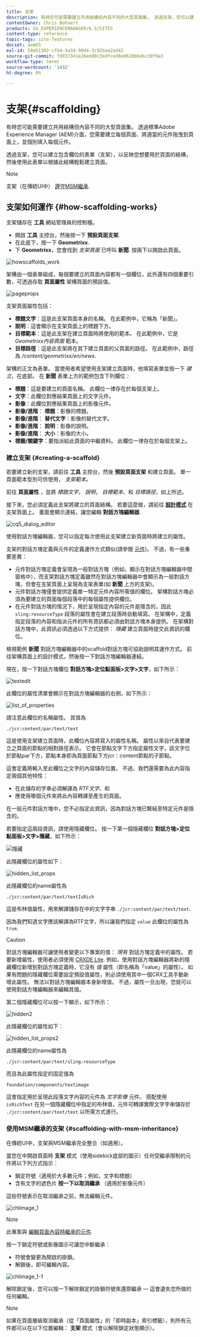 ```yaml
---
title: 支架
description: 有時您可能需要建立共用結構但內容不同的大型頁面集。 透過支架，您可以建立包含欄位的表單（支架），以反映您想要用於頁面的結構，然後使用此表單以根據此結構輕鬆建立頁面。
contentOwner: Chris Bohnert
products: SG_EXPERIENCEMANAGER/6.5/SITES
content-type: reference
topic-tags: site-features
docset: aem65
exl-id: 58e61302-cfb4-4a3d-98d4-3c92baa2ad42
source-git-commit: fd937341e26edd0c3edfced8e862066ebc30f9a3
workflow-type: tm+mt
source-wordcount: '1432'
ht-degree: 0%

---
```


# 支架{#scaffolding}

有時您可能需要建立共用結構但內容不同的大型頁面集。 透過標準Adobe Experience Manager (AEM)介面，您需要建立每個頁面、將適當的元件拖曳到頁面上，並個別填入每個元件。

透過支架，您可以建立包含欄位的表單（支架），以反映您想要用於頁面的結構，然後使用此表單以根據此結構輕鬆建立頁面。

>[!NOTE]
>
>支架（在傳統UI中） [遵守MSM繼承](#scaffolding-with-msm-inheritance).

## 支架如何運作 {#how-scaffolding-works}

支架儲存在 **工具** 網站管理員的控制檯。

* 開啟 **工具** 主控台，然後按一下 **預設頁面支架**.
* 在此底下，按一下 **Geometrixx**.
* 下 **Geometrixx**，您會找到 *支架頁面* 已呼叫 **新聞**. 按兩下以開啟此頁面。

![howscaffolds_work](assets/howscaffolds_work.png)

架構由一個表單組成，每個要建立的頁面內容都有一個欄位，此外還有四個重要引數，可透過存取 **頁面屬性** 架構頁面的預設值。

![pageprops](assets/pageprops.png)

支架頁面屬性包括：

* **標題文字**：這是此支架頁面本身的名稱。 在此範例中，它稱為「新聞」。
* **說明**：這會顯示在支架頁面上的標題下方。
* **目標範本**：這是此支架在建立頁面時將使用的範本。 在此範例中，它是 *Geometrixx內容頁面* 範本。
* **目標路徑**：這是此支架將在其下建立頁面的父頁面的路徑。 在此範例中，路徑為 */content/geometrixx/en/news*.

架構的正文為表單。 當使用者希望使用支架建立頁面時，他填寫表單並按一下 *建立*，在底部。 在 **新聞** 表單上方的範例包含下列欄位：

* **標題**：這是要建立的頁面名稱。 此欄位一律存在於每個支架上。
* **文字**：此欄位對應結果頁面上的文字元件。
* **影像**：此欄位對應結果頁面上的影像元件。
* **影像/進階**： **標題**：影像的標題。
* **影像/進階**： **替代文字**：影像的替代文字。
* **影像/進階**： **說明**：影像的說明。
* **影像/進階**： **大小**：影像的大小。
* **標籤/關鍵字**：要指派給此頁面的中繼資料。 此欄位一律存在於每個支架上。

### 建立支架 {#creating-a-scaffold}

若要建立新的支架，請前往 **工具** 主控台，然後 **預設頁面支架** 和建立頁面。 單一頁面範本型別可供使用， *支架範本。*

前往 **頁面屬性** ，並將 *標題文字*， *說明*， *目標範本*、和 *目標路徑*，如上所述。

接下來，您必須定義此支架將建立的頁面結構。 若要這麼做，請前往 **[設計模式](/help/sites-authoring/page-authoring.md#sidekick)** 在支架頁面上。 畫面會顯示連結，讓您編輯 **對話方塊編輯器**.

![cq5_dialog_editor](assets/cq5_dialog_editor.png)

使用對話方塊編輯器，您可以指定每次使用此支架建立新頁面時將建立的屬性。

支架的對話方塊定義與元件的定義運作方式類似(請參閱 [元件](/help/sites-developing/components.md))。 不過，有一些重要差異：

* 元件對話方塊定義會呈現為一般對話方塊（例如，顯示在對話方塊編輯器中間窗格中），而支架對話方塊定義雖然在對話方塊編輯器中會顯示為一般對話方塊，但會在支架頁面上呈現為支架表單(如 **新聞** 上方的支架)。
* 元件對話方塊僅會提供定義單一特定元件內容所需值的欄位。 架構對話方塊必須為要建立的頁面每個段落中的每個屬性提供欄位。
* 在元件對話方塊的情況下，用於呈現指定內容的元件是隱含的，因此 `sling:resourceType` 段落的屬性會在建立段落時自動填寫。 在架構中，定義指定段落的內容和指派元件的所有資訊都必須由對話方塊本身提供。 在架構對話方塊中，此資訊必須透過以下方式提供： *隱藏* 建立頁面時提交此資訊的欄位。

檢視範例 **新聞** 對話方塊編輯器中的scaffold對話方塊可協助說明其運作方式。 前往架構頁面上的設計模式，然後按一下對話方塊編輯器連結。

現在，按一下對話方塊欄位 **對話方塊>定位點面板>文字>文字**，如下所示：

![textedit](assets/textedit.png)

此欄位的屬性清單會顯示在對話方塊編輯器的右側，如下所示：

![list_of_properties](assets/list_of_properties.png)

請注意此欄位的名稱屬性。 其值為

`./jcr:content/par/text/text`

這是使用支架建立頁面時，此欄位內容將寫入的屬性名稱。 屬性以來自代表要建立之頁面的節點的相對路徑表示。 它會在節點文字下方指定屬性文字，該文字位於節點par下方，節點本身即為頁面節點下方jcr：content節點的子節點。

這會定義將輸入至此欄位之文字的內容儲存位置。 不過，我們還需要為此內容指定兩個其他特性：

* 在此儲存的字串必須解譯為 *RTF文字*、和
* 應使用哪個元件來將此內容轉譯至產生的頁面。

在一般元件對話方塊中，您不必指定此資訊，因為對話方塊已繫結至特定元件是隱含的。

若要指定這兩段資訊，請使用隱藏欄位。 按一下第一個隱藏欄位 **對話方塊>定位點面板>文字>隱藏**，如下所示：

![隱藏](assets/hidden.png)

此隱藏欄位的屬性如下：

![hidden_list_props](assets/hidden_list_props.png)

此隱藏欄位的name屬性為

`./jcr:content/par/text/textIsRich`

這是布林值屬性，用來解譯儲存在中的文字字串 `./jcr:content/par/text/text`.

因為我們知道文字應該解譯為RTF文字，所以讓我們指定 `value` 此欄位的屬性為 `true`.

>[!CAUTION]
>
>對話方塊編輯器可讓使用者變更以下專案的值： *現有* 對話方塊定義中的屬性。 若要新增屬性，使用者必須使用 [CRXDE Lite](/help/sites-developing/developing-with-crxde-lite.md). 例如，使用對話方塊編輯器將新的隱藏欄位新增到對話方塊定義時，它沒有 *值* 屬性（即名稱為「value」的屬性）。 如果有問題的隱藏欄位需要設定預設值屬性，則必須使用其中一個CRX工具手動新增此屬性。 無法以對話方塊編輯器本身新增值。 不過，屬性一旦出現，您就可以使用對話方塊編輯器來編輯其值。

第二個隱藏欄位可以按一下顯示，如下所示：

![hidden2](assets/hidden2.png)

此隱藏欄位的屬性如下：

![hidden_list_props2](assets/hidden_list_props2.png)

此隱藏欄位的name屬性為

`./jcr:content/par/text/sling:resourceType`

而且為此屬性指定的固定值為

`foundation/components/textimage`

這會指定用於呈現此段落文字內容的元件為 *文字影像* 元件。 搭配使用 `isRichText` 在另一個隱藏欄位中指定的布林值，元件可轉譯實際文字字串儲存於 `./jcr:content/par/text/text` 以所需方式進行。

### 使用MSM繼承的支架 {#scaffolding-with-msm-inheritance}

在傳統UI中，支架與MSM繼承完全整合（如適用）。

當您在中開啟頁面時 **支架** 模式（使用sidekick底部的圖示）任何受繼承限制的元件將以下列方式指示：

* 鎖定符號（適用於大多數元件；例如，文字和標題）
* 含有文字的遮色片 **按一下以取消繼承** （適用於影像元件）

這些符號表示在取消繼承之前，無法編輯元件。

![chlimage_1](assets/chlimage_1.jpeg)

>[!NOTE]
>
>此專案與 [編輯頁面內容時繼承的元件](/help/sites-authoring/editing-content.md#inheritedcomponentsclassicui).

按一下鎖定符號或影像圖示可讓您中斷繼承：

* 符號會變更為開啟的掛鎖。
* 解鎖後，即可編輯內容。

![chlimage_1-1](assets/chlimage_1-1.jpeg)

解除鎖定後，您可以按一下解除鎖定的掛鎖符號來還原繼承 — 這會遺失您所做的任何編輯。

>[!NOTE]
>
>如果在頁面層級取消繼承（從「頁面屬性」的「即時副本」索引標籤），則所有元件都可以在以下位置編輯： **支架** 模式（會以解除鎖定狀態顯示）。
